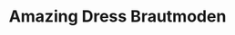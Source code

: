 ---
title: "Amazing Dress Brautmoden"
url: /lampertheim/amazing-dress-brautmoden/
shop: Kleidung
---